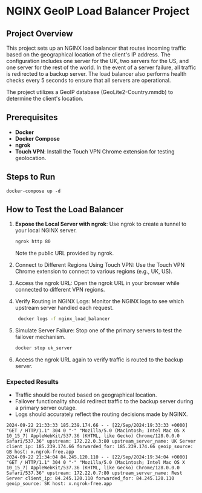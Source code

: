 # NGINX GeoIP Load Balancer Project

## Project Overview

This project sets up an NGINX load balancer that routes incoming traffic based on the geographical location of the client's IP address. The configuration includes one server for the UK, two servers for the US, and one server for the rest of the world. In the event of a server failure, all traffic is redirected to a backup server. The load balancer also performs health checks every 5 seconds to ensure that all servers are operational.

The project utilizes a GeoIP database (GeoLite2-Country.mmdb) to determine the client's location.


## Prerequisites

- **Docker**
- **Docker Compose**
- **ngrok**
- **Touch VPN**: Install the Touch VPN Chrome extension for testing geolocation.

## Steps to Run

```
docker-compose up -d
```

## How to Test the Load Balancer

1. **Expose the Local Server with ngrok**:
   Use ngrok to create a tunnel to your local NGINX server.

   ```bash
   ngrok http 80
   ```
   Note the public URL provided by ngrok.

2. Connect to Different Regions Using Touch VPN: Use the Touch VPN Chrome extension to connect to various regions (e.g., UK, US).

3. Access the ngrok URL: Open the ngrok URL in your browser while connected to different VPN regions.

4. Verify Routing in NGINX Logs: Monitor the NGINX logs to see which upstream server handled each request.
   ```bash
    docker logs -f nginx_load_balancer
    ```

5. Simulate Server Failure: Stop one of the primary servers to test the failover mechanism.
    ```bash
    docker stop uk_server
    ```

6. Access the ngrok URL again to verify traffic is routed to the backup server. 

### Expected Results
- Traffic should be routed based on geographical location.
- Failover functionality should redirect traffic to the backup server during a primary server outage.
- Logs should accurately reflect the routing decisions made by NGINX.

```
2024-09-22 21:33:33 185.239.174.66 - - [22/Sep/2024:19:33:33 +0000] "GET / HTTP/1.1" 304 0 "-" "Mozilla/5.0 (Macintosh; Intel Mac OS X 10_15_7) AppleWebKit/537.36 (KHTML, like Gecko) Chrome/128.0.0.0 Safari/537.36" upstream: 172.22.0.3:80 upstream_server_name: UK Server client_ip: 185.239.174.66 forwarded_for: 185.239.174.66 geoip_source: GB host: x.ngrok-free.app
2024-09-22 21:34:04 84.245.120.110 - - [22/Sep/2024:19:34:04 +0000] "GET / HTTP/1.1" 304 0 "-" "Mozilla/5.0 (Macintosh; Intel Mac OS X 10_15_7) AppleWebKit/537.36 (KHTML, like Gecko) Chrome/128.0.0.0 Safari/537.36" upstream: 172.22.0.7:80 upstream_server_name: Rest Server client_ip: 84.245.120.110 forwarded_for: 84.245.120.110 geoip_source: SK host: x.ngrok-free.app
```
